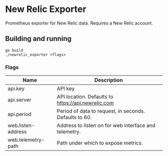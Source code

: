 # New Relic Exporter

Prometheus exporter for New Relic data.
Requires a New Relic account.

## Building and running

    go build
    ./newrelic_exporter <flags>

### Flags

Name               | Description
-------------------|------------
api.key            | API key
api.server         | API location.  Defaults to https://api.newrelic.com
api.period         | Period of data to request, in seconds.  Defaults to 60.
web.listen-address | Address to listen on for web interface and telemetry.
web.telemetry-path | Path under which to expose metrics.
